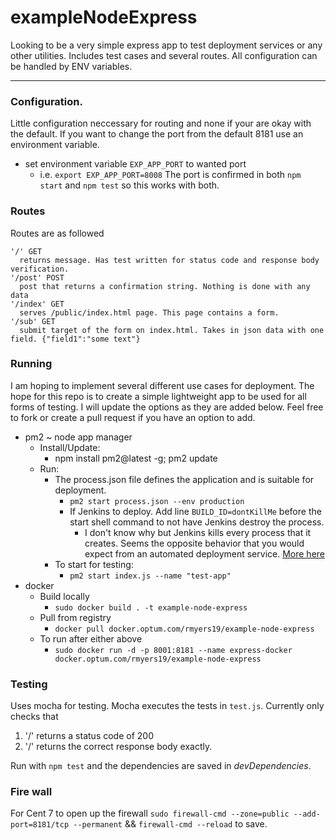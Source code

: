 # exampleNodeExpress
Looking to be a very simple express app to test deployment services or any other utilities. Includes test cases and several routes. All configuration can be handled by ENV variables.
____
### Configuration. 
Little configuration neccessary for routing and none if your are okay with the default.
If you want to change the port from the default 8181 use an environment variable.
* set environment variable `EXP_APP_PORT` to wanted port
   * i.e. `export EXP_APP_PORT=8008`
The port is confirmed in both `npm start` and `npm test` so this works with both.

### Routes
Routes are as followed
```
'/' GET
  returns message. Has test written for status code and response body verification.
'/post' POST
  post that returns a confirmation string. Nothing is done with any data
'/index' GET
  serves /public/index.html page. This page contains a form.
'/sub' GET
  submit target of the form on index.html. Takes in json data with one field. {"field1":"some text"}
```

### Running
I am hoping to implement several different use cases for deployment. The hope for this repo is to create a simple lightweight app to be used for all forms of testing. I will update the options as they are added below. Feel free to fork or create a pull request if you have an option to add.
* pm2 ~ node app manager
  * Install/Update:
    * npm install pm2@latest -g; pm2 update
  * Run:
    * The process.json file defines the application and is suitable for deployment.
      * `pm2 start process.json --env production`
      * If Jenkins to deploy. Add line `BUILD_ID=dontKillMe` before the start shell command to not have Jenkins destroy the process.
        * I don't know why but Jenkins kills every process that it creates. Seems the opposite behavior that you would expect from an automated deployment service. [More here](https://wiki.jenkins.io/display/JENKINS/ProcessTreeKiller)
    * To start for testing:
      * `pm2 start index.js --name "test-app"`
* docker
  * Build locally
    * `sudo docker build . -t example-node-express`
  * Pull from registry
    * `docker pull docker.optum.com/rmyers19/example-node-express`
  * To run after either above
    * `sudo docker run -d -p 8001:8181 --name express-docker docker.optum.com/rmyers19/example-node-express`

### Testing
Uses mocha for testing. Mocha executes the tests in `test.js`. 
Currently only checks that
1. '/' returns a status code of 200
2. '/' returns the correct response body exactly.  

Run with `npm test` and the dependencies are saved in *devDependencies*.

### Fire wall 
For Cent 7 to open up the firewall `sudo firewall-cmd --zone=public --add-port=8181/tcp --permanent` && `firewall-cmd --reload` to save.
